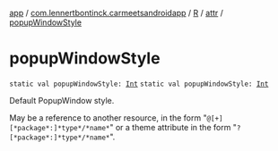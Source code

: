[app](../../../index.md) / [com.lennertbontinck.carmeetsandroidapp](../../index.md) / [R](../index.md) / [attr](index.md) / [popupWindowStyle](./popup-window-style.md)

# popupWindowStyle

`static val popupWindowStyle: `[`Int`](https://kotlinlang.org/api/latest/jvm/stdlib/kotlin/-int/index.html)
`static val popupWindowStyle: `[`Int`](https://kotlinlang.org/api/latest/jvm/stdlib/kotlin/-int/index.html)

Default PopupWindow style.

May be a reference to another resource, in the form "`@[+][*package*:]*type*/*name*`" or a theme attribute in the form "`?[*package*:]*type*/*name*`".

